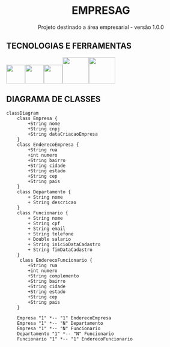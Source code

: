 <h1 align="center">EMPRESAG</h1>
<p align="center">Projeto destinado a área empresarial - versão 1.0.0</p>


## TECNOLOGIAS E FERRAMENTAS
<img src="https://cdn.jsdelivr.net/gh/devicons/devicon@latest/icons/java/java-original-wordmark.svg" width="50" height="50" /><img 
src="https://cdn.jsdelivr.net/gh/devicons/devicon@latest/icons/spring/spring-original-wordmark.svg" width="50" height="50" /><img 
src="https://cdn.jsdelivr.net/gh/devicons/devicon@latest/icons/intellij/intellij-original.svg" width="50" height="50" /><img 
src="https://cdn.jsdelivr.net/gh/devicons/devicon@latest/icons/postman/postman-original-wordmark.svg" width="70" height="70" /><img 
src="https://cdn.jsdelivr.net/gh/devicons/devicon@latest/icons/swagger/swagger-plain-wordmark.svg" height="70" width="70" />

## DIAGRAMA DE CLASSES
```mermaid
classDiagram
    class Empresa {
        +String nome
        +String cnpj
        +String dataCriacaoEmpresa
    }
    class EnderecoEmpresa {   
        +String rua
        +int numero
        +String bairro
        +String cidade
        +String estado
        +String cep
        +String pais
    }
    class Departamento {
        + String nome
        + String descricao
    }
    class Funcionario {
        + String nome
        + String cpf
        + String email
        + String telefone
        + Double salario
        + String inicioDataCadastro
        + String fimDataCadastro
    }
     class EnderecoFuncionario {   
        +String rua
        +int numero
        +String complemento
        +String bairro
        +String cidade
        +String estado
        +String cep
        +String pais
    }

    Empresa "1" *-- "1" EnderecoEmpresa
    Empresa "1" *-- "N" Departamento
    Empresa "1" *-- "N" Funcionario
    Departamento "1" *-- "N" Funcionario
    Funcionario "1" *-- "1" EnderecoFuncionario

```


          
          
          
          
